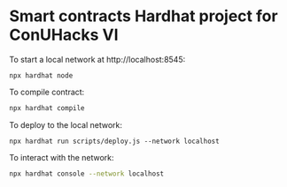 # Smart contracts Hardhat project for ConUHacks VI

To start a local network at http://localhost:8545:
```shell
npx hardhat node
```

To compile contract:
```bash
npx hardhat compile
```

To deploy to the local network:
```shell
npx hardhat run scripts/deploy.js --network localhost
```

To interact with the network:
```bash
npx hardhat console --network localhost
```